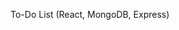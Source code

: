 To-Do List (React, MongoDB, Express)

<div align="center">
  <img src="https://media4.giphy.com/media/v1.Y2lkPTc5MGI3NjExczFyY2MwNnpxc21ydWRjN2MzcXVoc2FhZmhjbTR2anh1MGhmMjVyMSZlcD12MV9pbnRlcm5hbF9naWZfYnlfaWQmY3Q9Zw/4l77hPSt37L68fy4vf/giphy.gif" alt=""/>
</div>

<div>
  <img src="https://github.com/tatvladna/devicon/blob/master/icons/react/react-original.svg" alt=""/>
  <img src="https://github.com/tatvladna/devicon/blob/master/icons/mongodb/mongodb-original-wordmark.svg" alt=""/>
</div>

